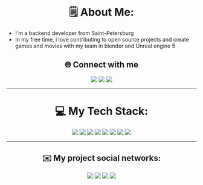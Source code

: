 <h1 align="center"> 🗒️ About Me: </h1>

- I'm a backend developer from Saint-Petersburg
- In my free time, i love contributing to open source projects and create games and movies with my team in blender and Unreal engine 5
<h2 align="center"> 🌐 Connect with me </h2>

<p align="center">
<a href=https://t.me/MrRyzen><img src="https://img.shields.io/badge/telegram-26A5E4?style=for-the-badge&logo=telegram&logoColor=white"/></a>
<a href=https://steamcommunity.com/id/-Mr-EvgOr-><img src="https://img.shields.io/badge/steam-000000?style=for-the-badge&logo=steam&logoColor=white"/></a>
<a href=https://vk.com/mr_ryzen><img src="https://img.shields.io/badge/vk-0077FF?style=for-the-badge&logo=vk&logoColor=white"/></a>
</p>

---

<h1  align="center">💻 My Tech Stack: </h1>
<p align="center">
<img src="https://img.shields.io/badge/c++-F34B7D?style=for-the-badge&logo=c%2B%2B&logoColor=white"/>
<img src="https://img.shields.io/badge/c-555555?style=for-the-badge&logo=c&logoColor=white"/>
<img src="https://img.shields.io/badge/python-3572A5?style=for-the-badge&logo=python&logoColor=ffdd54"/>
<img src="https://img.shields.io/badge/UE_blueprints-4755bf?style=for-the-badge"/>
<img src="https://img.shields.io/badge/unreal_engine-1c224f?style=for-the-badge&logo=unrealengine&logoColor=White"/>
<img src="https://img.shields.io/badge/blender-E87D0D?style=for-the-badge&logo=blender&logoColor=White"/>
<img src="https://img.shields.io/badge/git-F05032?style=for-the-badge&logo=git&logoColor=white"/>
<img src="https://img.shields.io/badge/github-181717?style=for-the-badge&logo=github&logoColor=white"/>
</p>

---

<h2 align="center"> ✉️ My project social networks: </h2>

<p align="center">
<a href=https://www.youtube.com/@Shedros-Studio><img src="https://img.shields.io/badge/Youtube-FF0000?style=for-the-badge&logo=youtube&logoColor=white"/></a>
<a href=vk.com/shedrosstudiofilms><img src="https://img.shields.io/badge/VK-Cinema-0077FF?style=for-the-badge&logo=vk&logoColor=white"/></a>
<a href=vk.com/shedrosgames><img src="https://img.shields.io/badge/VK-Games-0077FF?style=for-the-badge&logo=vk&logoColor=white"/></a>
<a href=t.me/ShedrosStudio><img src="https://img.shields.io/badge/telegram-26A5E4?style=for-the-badge&logo=telegram&logoColor=white"/></a>
</p>
